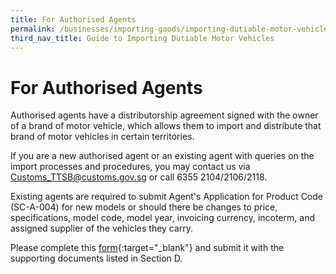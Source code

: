 ```yaml
---
title: For Authorised Agents
permalink: /businesses/importing-goods/importing-dutiable-motor-vehicles/guide-to-importing-dutiable-motor-vehicles/authorised-agents
third_nav_title: Guide to Importing Dutiable Motor Vehicles
---
```


# For Authorised Agents

Authorised agents have a distributorship agreement signed with the owner of a brand of motor vehicle, which allows them to import and distribute that brand of motor vehicles in certain territories.

If you are a new authorised agent or an existing agent with queries on the import processes and procedures, you may contact us via [Customs_TTSB@customs.gov.sg](mailto:Customs_TTSB@customs.gov.sg) or call 6355 2104/2106/2118.

Existing agents are required to submit Agent's Application for Product Code (SC-A-004) for new models or should there be changes to price, specifications, model code, model year, invoicing currency, incoterm, and assigned supplier of the vehicles they carry.

Please complete this  [form](https://form.gov.sg/5e7db3d7b62f4d0011b83dc5){:target="_blank"} and submit it with the supporting documents listed in Section D.
